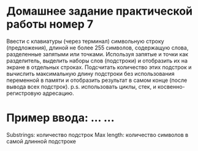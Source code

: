 # Домашнее задание практической работы номер 7

Ввести с клавиатуры (через терминал) символьную строку (предложения), длиной не более 255 символов, содержащую слова, разделенные запятыми или точками. Используя запятые и точки как разделитель, выделить наборы слов (подстроки) и отобразить их на экране в отдельных строках. Подсчитать количество этих подстрок и вычислить максимальную длину подстроки без использования переменной в памяти и отобразить результат в самом конце (после вывода всех подстрок).
p.s. использовать циклы, стек, и косвенно-регистровую адресацию.
 
Пример ввода:
...
...
=============
Substrings: количество подстрок
Max length: количество символов в самой длинной подстроке
